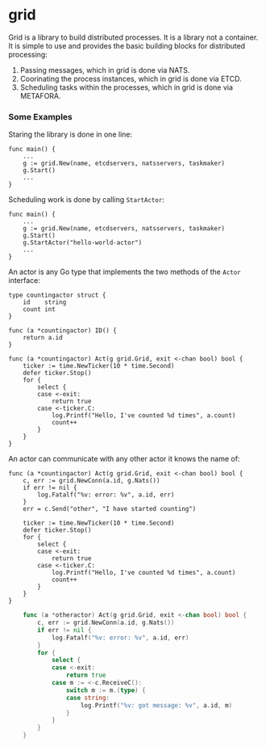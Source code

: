 grid
====

Grid is a library to build distributed processes. It is a library not a container. It is simple to
use and provides the basic building blocks for distributed processing:

 1. Passing messages, which in grid is done via NATS.
 1. Coorinating the process instances, which in grid is done via ETCD.
 1. Scheduling tasks within the processes, which in grid is done via METAFORA.

### Some Examples

Staring the library is done in one line:

    func main() {
        ...
        g := grid.New(name, etcdservers, natsservers, taskmaker)
        g.Start()
        ... 
    }

Scheduling work is done by calling `StartActor`:

    func main() {
        ...
        g := grid.New(name, etcdservers, natsservers, taskmaker)
        g.Start()
        g.StartActor("hello-world-actor")
        ...
    }

An actor is any Go type that implements the two methods of the `Actor` interface:

    type countingactor struct {
        id    string
        count int
    }

    func (a *countingactor) ID() {
        return a.id
    }

    func (a *countingactor) Act(g grid.Grid, exit <-chan bool) bool {
        ticker := time.NewTicker(10 * time.Second)
        defer ticker.Stop()
        for {
            select {
            case <-exit:
                return true
            case <-ticker.C:
                log.Printf("Hello, I've counted %d times", a.count)
                count++
            }
        }
    }

An actor can communicate with any other actor it knows the name of:

    func (a *countingactor) Act(g grid.Grid, exit <-chan bool) bool {
        c, err := grid.NewConn(a.id, g.Nats())
        if err != nil {
            log.Fatalf("%v: error: %v", a.id, err)
        }
        err = c.Send("other", "I have started counting")

        ticker := time.NewTicker(10 * time.Second)
        defer ticker.Stop()
        for {
            select {
            case <-exit:
                return true
            case <-ticker.C:
                log.Printf("Hello, I've counted %d times", a.count)
                count++
            }
        }
    }

```go
    func (a *otheractor) Act(g grid.Grid, exit <-chan bool) bool {
        c, err := grid.NewConn(a.id, g.Nats())
        if err != nil {
            log.Fatalf("%v: error: %v", a.id, err)
        }
        for {
            select {
            case <-exit:
                return true
            case m := <-c.ReceiveC():
                switch m := m.(type) {
                case string:
                    log.Printf("%v: got message: %v", a.id, m)
                }
            }
        }
    }
```
    
